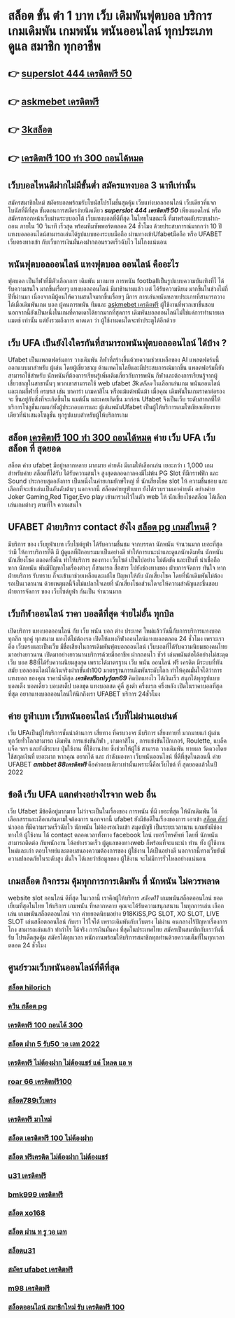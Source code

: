 # สล็อต ขั้น ต่ํา 1 บาท เว็บ  เดิมพันฟุตบอล  บริการเกมเดิมพัน เกมพนัน พนันออนไลน์ ทุกประเภท ดูแล  สมาชิก ทุกอาชีพ

## 👉 [superslot 444 เครดิตฟรี 50](https://member.mabet.net/?action=login)
## 👉 [askmebet เครดิตฟรี](https://mabet.net/pg-slot-credit-free/)
## 👉 [3kสล็อต](https://mabet.net/register/)
## 👉 [เครดิตฟรี 100 ทำ 300 ถอนได้หมด](https://mabet.net/credit-free-100/)

##  เว็บบอลไหนดีฝากไม่มีขั้นต่ำ สมัครแทงบอล  3 นาทีเท่านั้น

สมัครสมาชิกใหม่ สมัครบอลพร้อมรับโบนัสโปรโมชั่นสุดคุ้ม เว็บแท่งบอลออนไลน์ เว็บเดียวที่แจกโบนัสที่ดีที่สุด ขั้นตอนการสมัครง่ายนิดเดียว ***superslot 444 เครดิตฟรี 50*** เพียงแอดไลน์ หรือสมัครกรอกหน้าเว็บผ่านระบบออโต้ เว็บแทงบอลที่ดีที่สุด  ในไทยในขณะนี้ ที่มาพร้อมกับระบบฝาก-ถอน ภายใน 10 วินาที เร็วสุด พร้อมทีมซัพพอร์ตตลอด 24 ชั่วโมง ด้วยประสบการณ์มากกว่า 10 ปี แทงบอลออนไลน์สามารถเล่นได้รูปแบบของระบบมือถือ ผ่านทางเข้าUfabetมือถือ หรือ  UFABET เว็บตรงทางเข้า กับเว็บการเงินมั่นคงฝากถอนรวดเร็วฉับไว ไม่โกงแน่นอน


##  พนันฟุตบอลออนไลน์   แทงฟุตบอล ออนไลน์ คืออะไร

ฟุตบอล  เป็นกีฬาที่มีตัวเลือกการ เดิมพัน มากมาย การพนัน footballเป็นรูปแบบความบันเทิงที่ไ ได้รับความสนใจ มากขึ้นเรื่อยๆ  แทงบอลออนไลน์  มีมาช้านานแล้ว แต่ ได้รับความนิยม มากขึ้นในช่วงไม่กี่ปีที่ผ่านมา เนื่องจากมีผู้คนให้ความสนใจมากขึ้นเรื่อยๆ มีการ การเล่นพนันหลายประเภทที่สามารถวางได้เมื่อเดิมพันเกม บอล   ผู้คนการพนัน ทีมและ [askmebet เครดิตฟรี](https://mabet.net/register/) ผู้ใช้งานที่พวกเขาชื่นชอบ นอกจากนี้ยังเป็นหนึ่งในเกมที่คาดเดาได้ยากมากที่สุดการ เดิมพันบอลออนไลน์ไม่ใช่แค่การทำนายผลแมตช์ เท่านั้น แต่ยังรวมถึงการ คาดเดา ว่า ผู้ใช้งานคนใดจะทำประตูได้อีกด้วย

## เว็บ UFA เป็นยังไงใครกันที่สามารถพนันฟุตบอลออนไลน์   ได้บ้าง ?

Ufabet เป็นแพลตฟอร์มการ วางเดิมพัน กีฬาที่สร้างขึ้นด้วยความช่วยเหลือของ AI แพลตฟอร์มนี้ ออกแบบมาสำหรับ ผู้เล่น โดยผู้เชี่ยวชาญ ด้านเทคโนโลยีและมีประสบการณ์มากขึ้น แพลตฟอร์มนี้ยังสามารถใช้สำหรับ นักพนันที่ต้องการเรียนรู้เพิ่มเติมเกี่ยวกับการพนัน กีฬาและต้องการเรียนรู้จากผู้เชี่ยวชาญในสาขานั้นๆ พวกเขาสามารถใช้ web ufabet *3kสล็อต* ในเลือกเล่นเกม พนันออนไลน์และเกมกีฬาที่ ครบรส เช่น บาคาร่า เกมคาสิโน หรือแม้แต่พนันม้า เมื่อคุณ เดิมพันในเกมราคาต่อรอง จะ ขึ้นอยู่กับสิ่งที่จะเกิดขึ้นใน แมต์นั้น และเคยเกิดขึ้น มาก่อน Ufabet  จึงเป็นเว็บ ระดับสากลที่ให้บริการโซลูชั่นเกมแก่ทั้งผู้ประกอบการและ ผู้เล่นพนันUfabet เป็นผู้ให้บริการเกมโซเชียลเพียงรายเดียวที่นำเสนอโซลูชั่น ทุกรูปแบบสำหรับผู้ให้บริการเกม 


##  สล็อต [เครดิตฟรี 100 ทำ 300 ถอนได้หมด](https://mabet.net/credit-free-new/)  ค่าย  เว็บ UFA  เว็บ สล็อต ที่ สุดยอด

 สล็อต ค่าย  ufabet  มีอยู่หลากหลาย มากมาย  ค่ายดัง มีเกมให้เลือกเล่น เยอะกว่า เ 1,000 เกม สำหรับค่าย สล็อตที่ได้รับ  ได้รับความสนใจ สูงสุดตลอดกาลคงมีไม่พ้น PG Slot ที่มีกราฟฟิก และ Sound ประกอบสุดอลังการ เป็นหนึ่งในค่ายเกมยักษ์ใหญ่ ที่ นักเสี่ยงโชค  slot ให้ ความชื่นชอบ และเลือกที่จะเข้าเล่นเป็นอันดับต้นๆ  นอกจากนี้ สล็อตค่ายยูฟ่าเบท ยังได้รวบรวมเอาค่ายดัง อย่างค่าย Joker Gaming,Red Tiger,Evo play เข้ามารวมไว้ในตัว web  ให้ นักเสี่ยงโชคสล็อต  ได้เลือกเล่นเกมต่างๆ ตามที่ใจ ความสนใจ  

## UFABET ฝ่ายบริการ  contact ยังไง [สล็อต pg เกมส์ไหนดี](https://mabet.net/register/) ?

มีบริการ ของ เว็บยูฟ่าเบท เว็บไซต์ยูฟ่า ได้รับความชื่นชม จากบรรดา นักพนัน  จำนวนมาก เยอะที่สุด  ว่ามี ให้การบริการที่ดี มี ผู้ดูแลที่ฝึกอบรมมาเป็นอย่างดี ทำให้การแนะนำและดูแลนักเดิมพัน นักพนัน นักเสี่ยงโชค  ตลอดทั้งคืน ทำให้บริการ ของทาง เว็บไซต์ เป็นไปอย่าง ไม่ตัดขัด และเป็นที่  น่าเชื่อถือ หาก  นักพนัน พันมีปัญหาในเรื่องต่างๆ ก็สามารถ  สื่อสาร ไปยังช่องทางของ ฝ่ายการจัดการ   ทันใจ หากฝ่ายบริการ  รับทราบ  ก็จะเข้ามาช่วยเหลือและแก้ไข ปัญหาให้กับ นักเสี่ยงโชค โดยที่นักเดิมพันไม่ต้องรอเป็นเวลานาน ด้วยเหตุผลนี้จึงไม่แปลกใจเลยที่ นักเสี่ยงโชคส่วนใดจะให้ความสำคัญและชื่นชอบ ฝ่ายการจัดการ ของ เว็บไซต์ยูฟ่า กันเป็น จำนวนมาก 


##  เว็บกีฬาออนไลน์ ราคา บอลดีที่สุด  จ่ายไม่อั้น ทุกบิล

เปิดบริการ แทงบอลออนไลน์ กับ เว็บ พนัน บอล ต่าง ประเทศ
ใหม่แล้ววันนี้กับการบริการแทงบอล ทุกลีก ทุกคู่ ทุกสนาม แทงได้ไม่ต้องรอ เปิดให้แทงกีฬาออนไลน์แทงบอลตลอด 24 ชั่วโมง เพราะเราคือ เว็บตรงและเป็นเว็บ มีชื่อเสียงในการเดิมพันฟุตบอลออนไลน์ เว็บบอลที่ได้รับความนิยมของคนไทยมาอย่างยาวนาน เปิดมาอย่างยาวนานบริการด้วยมืออาชีพ ฝากถอนไว ชัวร์ เล่นพนันต่อได้อย่างไม่สะดุด เว็บ บอล 88ที่ได้รับความนิยมสูงสุด เพราะได้มาตรฐาน เว็บ พนัน ออนไลน์ ฟรี เครดิต มีระบบที่ทันสมัย บอลออนไลน์ได้เงินจริงฝากขั้นต่ํา100 มาตรฐานการเดิมพันระดับโลก ทำให้คุณมั่นใจได้ว่าการแทงบอล ของคุณ ราคาน้ำดีสุด  ***เครดิตฟรีonlyfan69*** คิดบิลแทงไว ได้เงินเร็ว  สนุกได้ทุกรูปแบบ บอลเต็ง บอลเดี่ยว บอบสเต็ป บอลชุด แทงบอลสด คู่คี่ สูงต่ำ ครึ่งแรก ครึ่งหลัง เปิดในราคาบอลที่สุดที่สุด อยากแทงบอลออนไลน์ให้นึกถึงเรา UFABET บริการ 24ชั่วโมง 


## ค่าย ยูฟ่าเบท เว็บพนันออนไลน์   เว็บที่ไม่ผ่านเอเย่นต์ 

เว็บ UFAเป็นผู้ให้บริการชั้นนำด้านการ เสี่ยทาง ที่ครบวงจร มีบริการ เสี่ยงทายที่ มากมายแก่ ผู้เล่น  ทุกวัยทั่วโลกสามารถ  เดิมพัน การแข่งขันกีฬา , เกมคาสิโน , การแข่งขันโป๊กเกอร์,  Roulette, แบล็คแจ็ค  ฯลฯ และยังมีระบบ  ปุ่มใช้งาน ที่ใช้งานง่าย ซึ่งช่วยให้ผู้ใช้ สามารถ วางเดิมพัน ทายผล วัดดวงโดยใช้สกุลเงินที่ เยอะมาก หากคุณ  อยากได้  และ กำลังมองหา  เว็บพนันออนไลน์  ที่ดีที่สุดในตอนนี้ ค่าย UFABET  ***ambbet 88เครดิตฟรี*** คือคำตอบเดียวเท่านั้นเพราะนี้คือเว็บไชต์ ที่  สุดยอดแล้วในปี 2022

## ข้อดี เว็บ UFA แตกต่างอย่างไรจาก web อื่น

เว็บ Ufabet  มีข้อดีอยู่มากมาย  ไม่ว่าจะเป็นในเรื่องของ การพนัน ที่มี  เยอะที่สุด ให้นักเดิมพัน ได้เลือกสรรและเลือกเล่นตามใจต้องการ นอกจากนี้ ufabet ยังมีข้อดีในเรื่องของการ เอาเข้า  [สล็อต สัตว์](https://bio.link/tisawago) นำออก ที่มีความรวดเร็วฉับไว  นักพนัน ไม่ต้องรอเงินเข้า สมุดบัญชี  เป็นระยะเวลานาน แถมยังมีช่องทางให้ ผู้ใช้งาน  ได้ contact  ตลอดเวลาทั้งทาง facebook ไลน์ เบอร์โทรศัพท์ โดยที่ นักพนัน สามารถติดต่อ  กับพนักงาน ได้อย่างรวดเร็ว  ผู้ดูแลของทางweb ก็พร้อมที่จะแนะนำ ท่าน ทั้ง ผู้ใช้งาน  ใหม่และเก่า ตอบโจทย์และตอบสนองความต้องการของ ผู้ใช้งาน  ได้เป็นอย่างดี นอกจากนี้ทางเว็บยังมีความปลอดภัยในระดับสูง มั่นใจ ได้เลยว่าข้อมูลของ ผู้ใช้งาน  จะไม่มีการรั่วไหลอย่างแน่นอน


##  เกมสล็อต กิจกรรม   คุ้มทุกการการเดิมพัน ที่ นักพนัน ไม่ควรพลาด

 website slot ออนไลน์ ดีที่สุด ในเวลานี้ เราคือผู้ให้บริการ *สล็อต11* เกมพนันสล็อตออนไลน์ ยอดเยี่ยมที่สุดในไทย   ให้บริการ เกมพนัน ที่หลากหลาย คุณจะได้รับความสนุกสนาน ในทุกการเล่น เลือกเล่น เกมพนันสล็อตออนไลน์ จาก ค่ายยอดนิยมอย่าง 918KiSS,PG SLOT, XO SLOT, LIVE SLOT เล่นสล็อตออนไลน์ กับเรา ไว้ใจได้  เพราะเดิมพันกับเว็บตรง ไม่ผ่าน คนกลางไร้ปัญหาเรื่องการโกง  สามารถเล่นแล้ว ทำกำไร ได้จริง การเงินมั่นคง ที่สุดในประเทศไทย สมัครเป็นสมาชิกกับเราวันนี้รับ  โปรเด็ดสุดคุ้ม  สมัครได้ทุกเวลา พนักงานพร้อมให้บริการสมาชิกทุกท่านด้วยความเต็มที่ในทุกเวลาตลอด 24 ชั่วโมง


## ศูนย์รวมเว็บพนันออนไลน์ที่ดีที่สุด

### [สล็อต hilorich](https://atom.io/themes/MABET.net%20สล็อตหมายเลข1%20แตกหนัก%20100%%20mgm99เครดิตฟรี%20008%20สล็อต%20สล็อตแตกหนัก%2020รับ100)
### [ควีน สล็อต pg](https://atom.io/themes/MABET.net%20สล็อตหมายเลข1%20แตกหนัก%20100%%20สล็อต%20pg%20เว็บตรง%20ไม่ผ่านเอเย่นต์ฝากถอนไม่มีขั้นต่ํา%20008%20สล็อต%20สล็อตแตกหนัก%2020รับ100)
### [เครดิตฟรี 100 ถอนได้ 300](https://atom.io/themes/MABET.net%20สล็อตหมายเลข1%20แตกหนัก%20100%%20888%20สล็อต%20008%20สล็อต%20สล็อตแตกหนัก%2020รับ100)
### [สล็อต ฝาก 5 รับ50 วอ เลท 2022](https://atom.io/themes/MABET.net%20สล็อตหมายเลข1%20แตกหนัก%20100%%20superslot%20v9เครดิตฟรี%2050%20ยืนยันเบอร์%20ล่าสุด%20008%20สล็อต%20สล็อตแตกหนัก%2020รับ100)
### [เครดิตฟรี ไม่ต้องฝาก ไม่ต้องแชร์ แค่ โหลด แอ พ](https://atom.io/themes/MABET.net%20สล็อตหมายเลข1%20แตกหนัก%20100%%20สล็อต1บาท%20008%20สล็อต%20สล็อตแตกหนัก%2020รับ100)
### [roar 66 เครดิตฟรี100](https://atom.io/themes/MABET.net%20สล็อตหมายเลข1%20แตกหนัก%20100%%20jb365%20เครดิตฟรี%20008%20สล็อต%20สล็อตแตกหนัก%2020รับ100)
### [สล็อต789เว็บตรง](https://atom.io/themes/MABET.net%20สล็อตหมายเลข1%20แตกหนัก%20100%%20รวม%20ค่าย%20เกมส์%20สล็อต%20008%20สล็อต%20สล็อตแตกหนัก%2020รับ100)
### [เครดิตฟรี มาใหม่](https://atom.io/themes/MABET.net%20สล็อตหมายเลข1%20แตกหนัก%20100%%20xlot1688%20เครดิตฟรี%20008%20สล็อต%20สล็อตแตกหนัก%2020รับ100)
### [สล็อต เครดิตฟรี 100 ไม่ต้องฝาก](https://atom.io/themes/MABET.net%20สล็อตหมายเลข1%20แตกหนัก%20100%%20superslot%20444%20เครดิตฟรี%2050%20008%20สล็อต%20สล็อตแตกหนัก%2020รับ100)
### [สล็อต ฟรีเครดิต ไม่ต้องฝาก ไม่ต้องแชร์](https://atom.io/themes/MABET.net%20สล็อตหมายเลข1%20แตกหนัก%20100%%20สล็อต%20ฝากขั้นต่ำ%201%20บาท%20เว็บตรง%20008%20สล็อต%20สล็อตแตกหนัก%2020รับ100)
### [u31 เครดิตฟรี](https://atom.io/themes/MABET.net%20สล็อตหมายเลข1%20แตกหนัก%20100%%20joker%20สล็อต%20999%20008%20สล็อต%20สล็อตแตกหนัก%2020รับ100)
### [bmk999 เครดิตฟรี](https://atom.io/themes/MABET.net%20สล็อตหมายเลข1%20แตกหนัก%20100%%20เครดิตฟรี%20กดรับเอง%20ยืนยันเบอร์%20ไม่ต้องแชร์%20008%20สล็อต%20สล็อตแตกหนัก%2020รับ100)
### [สล็อต xo168](https://atom.io/themes/MABET.net%20สล็อตหมายเลข1%20แตกหนัก%20100%%20superslot%20เครดิตฟรี%20ยืนยันเบอร์%20008%20สล็อต%20สล็อตแตกหนัก%2020รับ100)
### [สล็อต ผ่าน ท รู วอ เลท](https://atom.io/themes/MABET.net%20สล็อตหมายเลข1%20แตกหนัก%20100%%20pgเครดิตฟรี%20008%20สล็อต%20สล็อตแตกหนัก%2020รับ100)
### [สล็อตu31](https://atom.io/themes/MABET.net%20สล็อตหมายเลข1%20แตกหนัก%20100%%20สล็อตgclub%20008%20สล็อต%20สล็อตแตกหนัก%2020รับ100)
### [สมัคร ufabet เครดิตฟรี](https://atom.io/themes/MABET.net%20สล็อตหมายเลข1%20แตกหนัก%20100%%20สล็อตเว็บตรงไม่ผ่านเอเย่นต์%20เครดิตฟรี%20008%20สล็อต%20สล็อตแตกหนัก%2020รับ100)
### [m98 เครดิตฟรี](https://atom.io/themes/MABET.net%20สล็อตหมายเลข1%20แตกหนัก%20100%%20จีคลับ168%20จีคลับ%20สล็อต%20มือถ%20008%20สล็อต%20สล็อตแตกหนัก%2020รับ100)
### [สล็อตออนไลน์ สมาชิกใหม่ รับ เครดิตฟรี 100](https://atom.io/themes/MABET.net%20สล็อตหมายเลข1%20แตกหนัก%20100%%20เครดิตฟรี%20ไม่ต้องฝาก%20ไม่ต้องแชร์%20แค่ยืนยันเบอร์%20008%20สล็อต%20สล็อตแตกหนัก%2020รับ100)